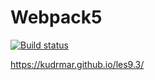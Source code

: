 # Webpack5
[![Build status](https://ci.appveyor.com/api/projects/status/okfki984nondrac1?svg=true)](https://ci.appveyor.com/project/KudrMar/les9-3)

https://kudrmar.github.io/les9.3/

